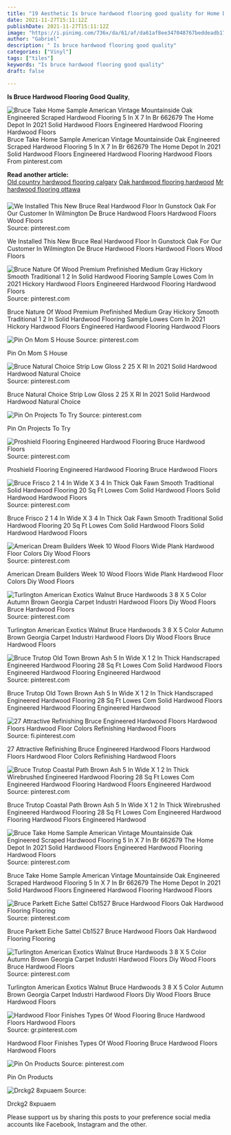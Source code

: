 ```yaml
---
title: "19 Aesthetic Is bruce hardwood flooring good quality for Home Decor"
date: 2021-11-27T15:11:12Z
publishDate: 2021-11-27T15:11:12Z
image: "https://i.pinimg.com/736x/da/61/af/da61af8ee347048767beddeadb17bb89.jpg"
author: "Gabriel"
description: " Is bruce hardwood flooring good quality"
categories: ["Vinyl"]
tags: ["tiles"]
keywords: "Is bruce hardwood flooring good quality"
draft: false

---
```

<!-- Head tag Code -->
**Is Bruce Hardwood Flooring Good Quality**, 

![Bruce Take Home Sample American Vintage Mountainside Oak Engineered Scraped Hardwood Flooring 5 In X 7 In Br 662679 The Home Depot In 2021 Solid Hardwood Floors Engineered Hardwood Flooring Hardwood Floors](https://i.pinimg.com/originals/86/05/b6/8605b6a873da3434c5e88fd40e2e78cd.jpg "Bruce Take Home Sample American Vintage Mountainside Oak Engineered Scraped Hardwood Flooring 5 In X 7 In Br 662679 The Home Depot In 2021 Solid Hardwood Floors Engineered Hardwood Flooring Hardwood Floors")
Bruce Take Home Sample American Vintage Mountainside Oak Engineered Scraped Hardwood Flooring 5 In X 7 In Br 662679 The Home Depot In 2021 Solid Hardwood Floors Engineered Hardwood Flooring Hardwood Floors From pinterest.com

**Read another article:**  
[Old country hardwood flooring calgary](/old-country-hardwood-flooring-calgary/)
[Oak hardwood flooring hardwood](/oak-hardwood-flooring-hardwood/)
[Mr hardwood flooring ottawa](/mr-hardwood-flooring-ottawa/)




### 

 


![We Installed This New Bruce Real Hardwood Floor In Gunstock Oak For Our Customer In Wilmington De Bruce Hardwood Floors Hardwood Floors Wood Floors](https://i.pinimg.com/originals/9a/68/a0/9a68a0604a1e66ea1ef3bbf383615450.jpg "We Installed This New Bruce Real Hardwood Floor In Gunstock Oak For Our Customer In Wilmington De Bruce Hardwood Floors Hardwood Floors Wood Floors")
Source: pinterest.com

We Installed This New Bruce Real Hardwood Floor In Gunstock Oak For Our Customer In Wilmington De Bruce Hardwood Floors Hardwood Floors Wood Floors  

![Bruce Nature Of Wood Premium Prefinished Medium Gray Hickory Smooth Traditional 1 2 In Solid Hardwood Flooring Sample Lowes Com In 2021 Hickory Hardwood Floors Engineered Hardwood Flooring Hardwood Floors](https://i.pinimg.com/originals/97/d5/e1/97d5e1ced92c82123e8396446fc9a777.jpg "Bruce Nature Of Wood Premium Prefinished Medium Gray Hickory Smooth Traditional 1 2 In Solid Hardwood Flooring Sample Lowes Com In 2021 Hickory Hardwood Floors Engineered Hardwood Flooring Hardwood Floors")
Source: pinterest.com

Bruce Nature Of Wood Premium Prefinished Medium Gray Hickory Smooth Traditional 1 2 In Solid Hardwood Flooring Sample Lowes Com In 2021 Hickory Hardwood Floors Engineered Hardwood Flooring Hardwood Floors  

![Pin On Mom S House](https://i.pinimg.com/600x315/6c/b9/01/6cb9017a12ea7cb90fea7d39fa1f7654.jpg "Pin On Mom S House")
Source: pinterest.com

Pin On Mom S House  

![Bruce Natural Choice Strip Low Gloss 2 25 X Rl In 2021 Solid Hardwood Hardwood Natural Choice](https://i.pinimg.com/originals/08/9b/21/089b21d97581ef88112092d80dad3ce6.jpg "Bruce Natural Choice Strip Low Gloss 2 25 X Rl In 2021 Solid Hardwood Hardwood Natural Choice")
Source: pinterest.com

Bruce Natural Choice Strip Low Gloss 2 25 X Rl In 2021 Solid Hardwood Hardwood Natural Choice  

![Pin On Projects To Try](https://i.pinimg.com/originals/cf/98/8c/cf988cf813db093742089eacf1860d66.jpg "Pin On Projects To Try")
Source: pinterest.com

Pin On Projects To Try  

![Proshield Flooring Engineered Hardwood Flooring Bruce Hardwood Floors](https://i.pinimg.com/originals/cc/89/3e/cc893ebbfb6293e62266ea4ae3867cd5.jpg "Proshield Flooring Engineered Hardwood Flooring Bruce Hardwood Floors")
Source: pinterest.com

Proshield Flooring Engineered Hardwood Flooring Bruce Hardwood Floors  

![Bruce Frisco 2 1 4 In Wide X 3 4 In Thick Oak Fawn Smooth Traditional Solid Hardwood Flooring 20 Sq Ft Lowes Com Solid Hardwood Floors Solid Hardwood Hardwood Floors](https://i.pinimg.com/originals/b7/93/77/b7937732f68098a2cc8b533cf53431c3.jpg "Bruce Frisco 2 1 4 In Wide X 3 4 In Thick Oak Fawn Smooth Traditional Solid Hardwood Flooring 20 Sq Ft Lowes Com Solid Hardwood Floors Solid Hardwood Hardwood Floors")
Source: pinterest.com

Bruce Frisco 2 1 4 In Wide X 3 4 In Thick Oak Fawn Smooth Traditional Solid Hardwood Flooring 20 Sq Ft Lowes Com Solid Hardwood Floors Solid Hardwood Hardwood Floors  

![American Dream Builders Week 10 Wood Floors Wide Plank Hardwood Floor Colors Diy Wood Floors](https://i.pinimg.com/600x315/b6/d4/d8/b6d4d80cf268a9578bdb7fa1bd03ca5c.jpg "American Dream Builders Week 10 Wood Floors Wide Plank Hardwood Floor Colors Diy Wood Floors")
Source: pinterest.com

American Dream Builders Week 10 Wood Floors Wide Plank Hardwood Floor Colors Diy Wood Floors  

![Turlington American Exotics Walnut Bruce Hardwoods 3 8 X 5 Color Autumn Brown Georgia Carpet Industri Hardwood Floors Diy Wood Floors Bruce Hardwood Floors](https://i.pinimg.com/564x/33/35/93/3335932a1ded8bcb02dc7c9121b4d696.jpg "Turlington American Exotics Walnut Bruce Hardwoods 3 8 X 5 Color Autumn Brown Georgia Carpet Industri Hardwood Floors Diy Wood Floors Bruce Hardwood Floors")
Source: pinterest.com

Turlington American Exotics Walnut Bruce Hardwoods 3 8 X 5 Color Autumn Brown Georgia Carpet Industri Hardwood Floors Diy Wood Floors Bruce Hardwood Floors  

![Bruce Trutop Old Town Brown Ash 5 In Wide X 1 2 In Thick Handscraped Engineered Hardwood Flooring 28 Sq Ft Lowes Com Solid Hardwood Floors Engineered Hardwood Flooring Engineered Hardwood](https://i.pinimg.com/736x/a4/46/c9/a446c96af1285db6d8878149f9bdf740.jpg "Bruce Trutop Old Town Brown Ash 5 In Wide X 1 2 In Thick Handscraped Engineered Hardwood Flooring 28 Sq Ft Lowes Com Solid Hardwood Floors Engineered Hardwood Flooring Engineered Hardwood")
Source: pinterest.com

Bruce Trutop Old Town Brown Ash 5 In Wide X 1 2 In Thick Handscraped Engineered Hardwood Flooring 28 Sq Ft Lowes Com Solid Hardwood Floors Engineered Hardwood Flooring Engineered Hardwood  

![27 Attractive Refinishing Bruce Engineered Hardwood Floors Hardwood Floors Hardwood Floor Colors Refinishing Hardwood Floors](https://i.pinimg.com/originals/aa/00/45/aa0045db9c4438db2af053804439e6bc.jpg "27 Attractive Refinishing Bruce Engineered Hardwood Floors Hardwood Floors Hardwood Floor Colors Refinishing Hardwood Floors")
Source: fi.pinterest.com

27 Attractive Refinishing Bruce Engineered Hardwood Floors Hardwood Floors Hardwood Floor Colors Refinishing Hardwood Floors  

![Bruce Trutop Coastal Path Brown Ash 5 In Wide X 1 2 In Thick Wirebrushed Engineered Hardwood Flooring 28 Sq Ft Lowes Com Engineered Hardwood Flooring Hardwood Floors Engineered Hardwood](https://i.pinimg.com/originals/9c/bb/2e/9cbb2e868e23cf9321831c74d577ca3d.jpg "Bruce Trutop Coastal Path Brown Ash 5 In Wide X 1 2 In Thick Wirebrushed Engineered Hardwood Flooring 28 Sq Ft Lowes Com Engineered Hardwood Flooring Hardwood Floors Engineered Hardwood")
Source: pinterest.com

Bruce Trutop Coastal Path Brown Ash 5 In Wide X 1 2 In Thick Wirebrushed Engineered Hardwood Flooring 28 Sq Ft Lowes Com Engineered Hardwood Flooring Hardwood Floors Engineered Hardwood  

![Bruce Take Home Sample American Vintage Mountainside Oak Engineered Scraped Hardwood Flooring 5 In X 7 In Br 662679 The Home Depot In 2021 Solid Hardwood Floors Engineered Hardwood Flooring Hardwood Floors](https://i.pinimg.com/originals/86/05/b6/8605b6a873da3434c5e88fd40e2e78cd.jpg "Bruce Take Home Sample American Vintage Mountainside Oak Engineered Scraped Hardwood Flooring 5 In X 7 In Br 662679 The Home Depot In 2021 Solid Hardwood Floors Engineered Hardwood Flooring Hardwood Floors")
Source: pinterest.com

Bruce Take Home Sample American Vintage Mountainside Oak Engineered Scraped Hardwood Flooring 5 In X 7 In Br 662679 The Home Depot In 2021 Solid Hardwood Floors Engineered Hardwood Flooring Hardwood Floors  

![Bruce Parkett Eiche Sattel Cb1527 Bruce Hardwood Floors Oak Hardwood Flooring Flooring](https://i.pinimg.com/474x/1c/56/d0/1c56d0bd994f508bd284b86789151511.jpg "Bruce Parkett Eiche Sattel Cb1527 Bruce Hardwood Floors Oak Hardwood Flooring Flooring")
Source: pinterest.com

Bruce Parkett Eiche Sattel Cb1527 Bruce Hardwood Floors Oak Hardwood Flooring Flooring  

![Turlington American Exotics Walnut Bruce Hardwoods 3 8 X 5 Color Autumn Brown Georgia Carpet Industri Hardwood Floors Diy Wood Floors Bruce Hardwood Floors](https://i.pinimg.com/originals/34/63/97/346397170bf5fe44716631477d439adc.jpg "Turlington American Exotics Walnut Bruce Hardwoods 3 8 X 5 Color Autumn Brown Georgia Carpet Industri Hardwood Floors Diy Wood Floors Bruce Hardwood Floors")
Source: pinterest.com

Turlington American Exotics Walnut Bruce Hardwoods 3 8 X 5 Color Autumn Brown Georgia Carpet Industri Hardwood Floors Diy Wood Floors Bruce Hardwood Floors  

![Hardwood Floor Finishes Types Of Wood Flooring Bruce Hardwood Floors Hardwood Floors](https://i.pinimg.com/736x/28/13/f4/2813f4360d7f54111f67a2f7d486eaba--floor-finishes-stair-runners.jpg "Hardwood Floor Finishes Types Of Wood Flooring Bruce Hardwood Floors Hardwood Floors")
Source: gr.pinterest.com

Hardwood Floor Finishes Types Of Wood Flooring Bruce Hardwood Floors Hardwood Floors  

![Pin On Products](https://i.pinimg.com/originals/85/60/27/85602729cb07b8ac835244d4cad492a5.jpg "Pin On Products")
Source: pinterest.com

Pin On Products  

![Drckg2 8xpuaem](https://i.pinimg.com/736x/da/61/af/da61af8ee347048767beddeadb17bb89.jpg "Drckg2 8xpuaem")
Source: 

Drckg2 8xpuaem  

Please support us by sharing this posts to your preference social media accounts like Facebook, Instagram and the other.

